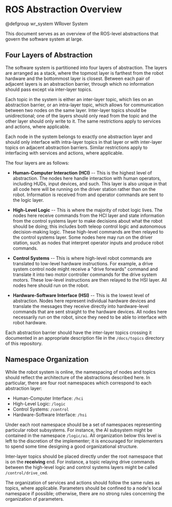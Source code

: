 # ROS Abstraction Overview

@defgroup wr_system WRover System

This document serves as an overview of the ROS-level abstractions that govern the software system at large.

## Four Layers of Abstraction

The software system is partitioned into four layers of abstraction.
The layers are arranged as a stack, where the topmost layer is farthest from the robot hardware and the bottommost layer is closest.
Between each pair of adjacent layers is an abstraction barrier, through which no information should pass except via inter-layer topics.

Each topic in the system is either an inter-layer topic, which lies on an abstraction barrier, or an intra-layer topic, which allows for communication between two nodes on the same layer.
Inter-layer topics should be unidirectional; one of the layers should only read from the topic and the other layer should only write to it.
The same restrictions apply to services and actions, where applicable.

Each node in the system belongs to exactly one abstraction layer and should only interface with intra-layer topics in that layer or with inter-layer topics on adjacent abstraction barriers.
Similar restrictions apply to interfacing with services and actions, where applicable.

The four layers are as follows:

* **Human-Computer Interaction (HCI)** -- This is the highest level of abstraction. The nodes here handle interaction with human operators, including HUDs, input devices, and such. This layer is also unique in that all code here will be running on the driver station rather than on the robot. Information is received from and operator commands are sent to the logic layer.

* **High-Level Logic** -- This is where the majority of robot logic lives. The nodes here receive commands from the HCI layer and state information from the control systems layer to make decisions about what the robot should be doing; this includes both teleop control logic and autonomous decision-making logic. These high-level commands are then relayed to the control systems layer. Some nodes here may run on the driver station, such as nodes that interpret operator inputs and produce robot commands.

* **Control Systems** -- This is where high-level robot commands are translated to low-level hardware instructions. For example, a drive system control node might receive a "drive forwards" command and translate it into two motor controller commands for the drive system motors. These low-level instructions are then relayed to the HSI layer. All nodes here should run on the robot.

* **Hardware-Software Interface (HSI)** -- This is the lowest level of abstraction. Nodes here represent individual hardware devices and translate the messages they receive directly into hardware-level commands that are sent straight to the hardware devices. All nodes here necessarily run on the robot, since they need to be able to interface with robot hardware.

Each abstraction barrier should have the inter-layer topics crossing it documented in an appropriate description file in the `/docs/topics` directory of this repository.

## Namespace Organization

While the robot system is online, the namespacing of nodes and topics should reflect the architecture of the abstractions described here.
In particular, there are four root namespaces which correspond to each abstraction layer:

* Human-Computer Interface: `/hci`
* High-Level Logic: `/logic`
* Control Systems: `/control`
* Hardware-Software Interface: `/hsi`

Under each root namespace should be a set of namespaces representing particular robot subsystems.
For instance, the AI subsystem might be contained in the namespace `/logic/ai`.
All organization below this level is left to the discretion of the implementer; it is encouraged for implementers to spend some time designing a good organizational structure.

Inter-layer topics should be placed directly under the root namespace that is on the **receiving** end.
For instance, a topic relaying drive commands between the high-level logic and control systems layers might be called `/control/drive_cmd`.

The organization of services and actions should follow the same rules as topics, where applicable.
Parameters should be confined to a node's local namespace if possible; otherwise, there are no strong rules concerning the organization of parameters.
